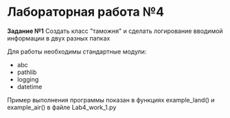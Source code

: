 # Лабораторная работа №4
**Задание №1**
Создать класс "таможня" и сделать логирование вводимой информации в двух разных папках

Для работы необходимы стандартные модули:
* abc
* pathlib
* logging
* datetime

Пример выполнения программы показан в функциях example_land()  и example_air() в файле Lab4_work_1.py

